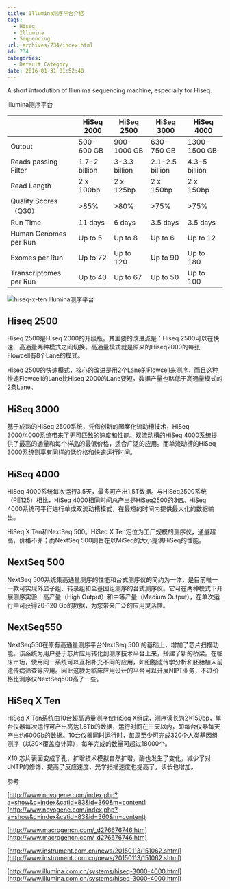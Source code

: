 ```yaml
---
title: Illumina测序平台介绍
tags:
  - Hiseq
  - Illumina
  - Sequencing
url: archives/734/index.html
id: 734
categories:
  - Default Category
date: 2016-01-31 01:52:40
---
```



A short introdution of Illunima sequencing machine, especially for Hiseq.

Illumina测序平台

|                        | HiSeq 2000    | HiSeq 2500    | HiSeq 3000      | HiSeq 4000    |
|------------------------|---------------|---------------|-----------------|---------------|
| Output                 | 500-600 GB    | 900-1000 GB   | 630-750 GB      | 1300-1500 GB  |
| Reads passing Filter   | 1.7-2 billion | 3-3.3 billion | 2.1-2.5 billion | 4.3-5 billion |
| Read Length            | 2 x 100bp     | 2 x 125bp     | 2 x 150bp       | 2 x 150bp     |
| Quality Scores（Q30）  | >85%          | >80%          | >75%            | >75%          |
| Run Time               | 11 days       | 6 days        | 3.5 days        | 3.5 days      |
| Human Genomes per Run  | Up to 5       | Up to 8       | Up to 6         | Up to 12      |
| Exomes per Run         | Up to 72      | Up to 120     | Up to 90        | Up to 180     |
| Transcriptomes per Run | Up to 40      | Up to 67      | Up to 50        | Up to 100     |

![hiseq-x-ten Illumina测序平台](/wp/f4w/2020/2016-01-31-hiseq-x-ten.jpg)

## Hiseq 2500

Hiseq 2500是Hiseq 2000的升级版。其主要的改进点是：Hiseq 2500可以在快速、高通量两种模式之间切换。高通量模式就是原来的Hiseq2000的每张Flowcell有8个Lane的模式。<!--more-->

Hiseq 2500的快速模式，核心的改进是用2个Lane的Flowcell来测序，而且这种快速Flowcell的Lane比Hiseq 2000的Lane要短，数据产量也略低于高通量模式的2条Lane。

## HiSeq 3000

基于成熟的HiSeq 2500系统，凭借创新的图案化流动槽技术，HiSeq 3000/4000系统带来了无可匹敌的速度和性能。双流动槽的HiSeq 4000系统提供了最高的通量和每个样品的最低价格，适合广泛的应用。而单流动槽的HiSeq 3000系统则享有同样的低价格和快速运行时间。

## HiSeq 4000

HiSeq 4000系统每次运行3.5天，最多可产出1.5T数据。与HiSeq2500系统（PE125）相比，HiSeq 4000相同时间总产出是HiSeq2500的3倍。HiSeq 4000系统可平行进行单或双流动槽模式，在最短的时间内提供最大化的数据输出。

HiSeq X Ten和NextSeq 500。HiSeq X Ten定位为工厂规模的测序仪，通量超高，价格不菲；而NextSeq 500则旨在以MiSeq的大小提供HiSeq的性能。

## NextSeq 500

NextSeq 500系统集高通量测序的性能和台式测序仪的简约为一体，是目前唯一一款可实现外显子组、转录组和全基因组测序的台式测序仪。它可在两种模式下开展测序实验：高产量（High Output）和中等产量（Medium Output），在单次运行中可获得20-120 Gb的数据，为您带来广泛的应用灵活性。

## NextSeq550

NextSeq550在原有高通量测序平台NextSeq 500 的基础上，增加了芯片扫描功能。该系统为用户基于芯片应用转化到测序技术平台上来，搭建了新的桥梁。在临床市场，使用同一系统可以互相补充不同的应用，如细胞遗传学分析和胚胎植入前遗传病筛查等应用。因此这款为临床应用设计的平台可以开展NIPT业务，不过价格比测序仪NextSeq500高了一些。

## HiSeq X Ten

HiSeq X Ten系统由10台超高通量测序仪HiSeq X组成，测序读长为2×150bp，单台仪器每次运行可产出高达1.8Tb的数据，运行时间在三天以内，即每台仪器每天产出约600Gb的数据。10台仪器同时运行时，每周至少可完成320个人类基因组测序（以30×覆盖度计算），每年完成的数量可超过18000个。

X10 芯片表面变成了孔，扩增技术模拟自然扩增，酶也发生了变化，减少了对dNTP的修饰，提高了反应速度，光学扫描速度也提高了，读长也增加。

参考

[http://www.novogene.com/index.php?a=show&c=index&catid=83&id=360&m=content](http://www.novogene.com/index.php?a=show&c=index&catid=83&id=360&m=content)

[http://www.macrogencn.com/_d276676746.htm](http://www.macrogencn.com/_d276676746.htm)

[http://www.instrument.com.cn/news/20150113/151062.shtml](http://www.instrument.com.cn/news/20150113/151062.shtml)


[http://www.illumina.com.cn/systems/hiseq-3000-4000.html](http://www.illumina.com.cn/systems/hiseq-3000-4000.html)
